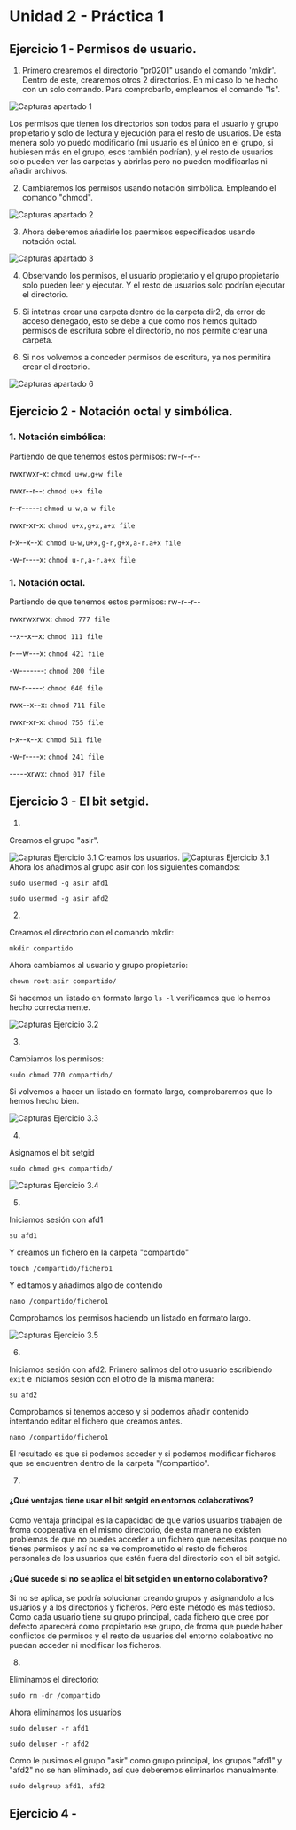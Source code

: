 # Unidad 2 - Práctica 1

## Ejercicio 1 - Permisos de usuario.
1. Primero crearemos el directorio "pr0201" usando el comando 'mkdir'. Dentro de este, crearemos otros 2 directorios. En mi caso lo he hecho con un solo comando. Para comprobarlo, empleamos el comando "ls".

![Capturas apartado 1](pr0201_Capturas/pr0201_1.png)

Los permisos que tienen los directorios son todos para el usuario y grupo propietario y solo de lectura y ejecución para el resto de usuarios.
De esta menera solo yo puedo modificarlo (mi usuario es el único en el grupo, si hubiesen más en el grupo, esos también podrían), y el resto de usuarios solo pueden ver las carpetas y abrirlas pero no pueden modificarlas ni añadir archivos.

2. Cambiaremos los permisos usando notación simbólica. Empleando el comando "chmod".
   
![Capturas apartado 2](pr0201_Capturas/pr0201_2.png)

3. Ahora deberemos añadirle los paermisos especificados usando notación octal.
   
![Capturas apartado 3](pr0201_Capturas/pr0201_3.png)

4. Observando los permisos, el usuario propietario y el grupo propietario solo pueden leer y ejecutar. Y el resto de usuarios solo podrían ejecutar el directorio.

5. Si intetnas crear una carpeta dentro de la carpeta dir2, da error de acceso denegado, esto se debe a que como nos hemos quitado permisos de escritura sobre el directorio, no nos permite crear una carpeta.

6. Si nos volvemos a conceder permisos de escritura, ya nos permitirá crear el directorio.

![Capturas apartado 6](pr0201_Capturas/pr0201_4.png)

## Ejercicio 2 - Notación octal y simbólica.
### 1. Notación simbólica:
Partiendo de que tenemos estos permisos: rw-r--r--

rwxrwxr-x:   `chmod u+w,g+w file`

rwxr--r--: `chmod u+x file`

r--r-----: `chmod u-w,a-w file`

rwxr-xr-x: `chmod u+x,g+x,a+x file`

r-x--x--x: `chmod u-w,u+x,g-r,g+x,a-r.a+x file`

-w-r----x: `chmod u-r,a-r.a+x file`

### 1. Notación octal.
Partiendo de que tenemos estos permisos: rw-r--r--

rwxrwxrwx: `chmod 777 file`

--x--x--x: `chmod 111 file`

r---w---x: `chmod 421 file`

-w-------: `chmod 200 file`

rw-r-----: `chmod 640 file`

rwx--x--x: `chmod 711 file`

rwxr-xr-x: `chmod 755 file`

r-x--x--x: `chmod 511 file`

-w-r----x: `chmod 241 file`

-----xrwx: `chmod 017 file`

## Ejercicio 3 - El bit setgid.
1. 
Creamos el grupo "asir".
   
![Capturas Ejercicio 3.1](pr0201_Capturas/pr0201_5.png)
Creamos los usuarios.
![Capturas Ejercicio 3.1](pr0201_Capturas/pr0201_6.png)
Ahora los añadimos al grupo asir con los siguientes comandos:

`sudo usermod -g asir afd1`

`sudo usermod -g asir afd2`

2. 
Creamos el directorio con el comando mkdir:

`mkdir compartido`

Ahora cambiamos al usuario y grupo propietario:

`chown root:asir compartido/`

Si hacemos un listado en formato largo `ls -l` verificamos que lo hemos hecho correctamente.

![Capturas Ejercicio 3.2](pr0201_Capturas/pr0201_7.png)

3. 
Cambiamos los permisos: 

`sudo chmod 770 compartido/`

Si volvemos a hacer un listado en formato largo, comprobaremos que lo hemos hecho bien.

![Capturas Ejercicio 3.3](pr0201_Capturas/pr0201_8.png)

4. 
Asignamos el bit setgid

`sudo chmod g+s compartido/`

![Capturas Ejercicio 3.4](pr0201_Capturas/pr0201_9.png)

5. 
Iniciamos sesión con afd1

`su afd1`

Y creamos un fichero en la carpeta "compartido"

`touch /compartido/fichero1`

Y editamos y añadimos algo de contenido

`nano /compartido/fichero1`

Comprobamos los permisos haciendo un listado en formato largo.

![Capturas Ejercicio 3.5](pr0201_Capturas/pr0201_10.png)

6. 
Iniciamos sesión con afd2. Primero salimos del otro usuario escribiendo `exit` e iniciamos sesión con el otro de la misma manera:

`su afd2`

Comprobamos si tenemos acceso y si podemos añadir contenido intentando editar el fichero que creamos antes.

`nano /compartido/fichero1`

El resultado es que si podemos acceder y si podemos modificar ficheros que se encuentren dentro de la carpeta "/compartido".

7. 
#### ¿Qué ventajas tiene usar el bit setgid en entornos colaborativos?

Como ventaja principal es la capacidad de que varios usuarios trabajen de froma cooperativa en el mismo directorio, de esta manera no existen problemas de que no puedes acceder a un fichero que necesitas porque no tienes permisos y así no se ve comprometido el resto de ficheros personales de los usuarios que estén fuera del directorio con el bit setgid.

#### ¿Qué sucede si no se aplica el bit setgid en un entorno colaborativo?

Si no se aplica, se podría solucionar creando grupos y asignandolo a los usuarios y a los directorios y ficheros. Pero este método es más tedioso.
Como cada usuario tiene su grupo principal, cada fichero que cree por defecto aparecerá como propietario ese grupo, de froma que puede haber conflictos de permisos y el resto de usuarios del entorno colaboativo no puedan acceder ni modificar los ficheros.

8. 
Eliminamos el directorio:

`sudo rm -dr /compartido`

Ahora eliminamos los usuarios

`sudo deluser -r afd1`

`sudo deluser -r afd2`

Como le pusimos el grupo "asir" como grupo principal, los grupos "afd1" y "afd2" no se han eliminado, así que deberemos eliminarlos manualmente.

`sudo delgroup afd1, afd2`

## Ejercicio 4 -